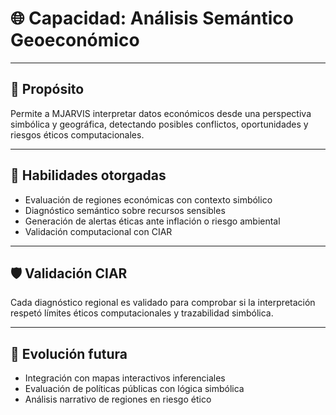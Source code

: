 # 🌐 Capacidad: Análisis Semántico Geoeconómico

---

## 🔹 Propósito

Permite a MJARVIS interpretar datos económicos desde una perspectiva simbólica y geográfica, detectando posibles conflictos, oportunidades y riesgos éticos computacionales.

---

## 🧬 Habilidades otorgadas

- Evaluación de regiones económicas con contexto simbólico
- Diagnóstico semántico sobre recursos sensibles
- Generación de alertas éticas ante inflación o riesgo ambiental
- Validación computacional con CIAR

---

## 🛡️ Validación CIAR

Cada diagnóstico regional es validado para comprobar si la interpretación respetó límites éticos computacionales y trazabilidad simbólica.

---

## 🔮 Evolución futura

- Integración con mapas interactivos inferenciales
- Evaluación de políticas públicas con lógica simbólica
- Análisis narrativo de regiones en riesgo ético